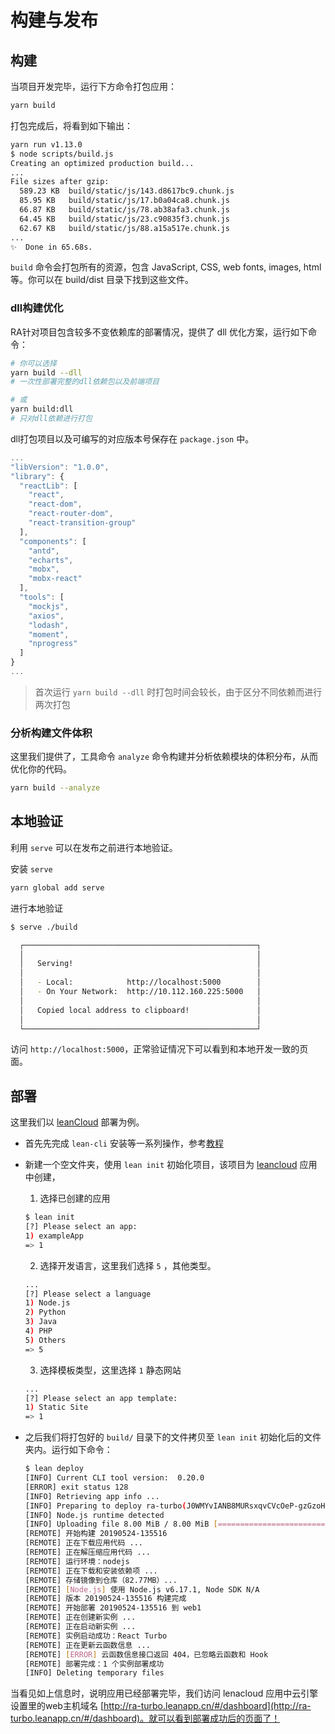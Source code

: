 # 构建与发布

## 构建

当项目开发完毕，运行下方命令打包应用：

```bash
yarn build
```

打包完成后，将看到如下输出：
```bash
yarn run v1.13.0
$ node scripts/build.js
Creating an optimized production build...
...
File sizes after gzip:
  589.23 KB  build/static/js/143.d8617bc9.chunk.js
  85.95 KB   build/static/js/17.b0a04ca8.chunk.js
  66.87 KB   build/static/js/78.ab38afa3.chunk.js
  64.45 KB   build/static/js/23.c90835f3.chunk.js
  62.67 KB   build/static/js/88.a15a517e.chunk.js
...
✨  Done in 65.68s.
```

`build` 命令会打包所有的资源，包含 JavaScript, CSS, web fonts, images, html 等。你可以在 build/dist 目录下找到这些文件。

### dll构建优化

RA针对项目包含较多不变依赖库的部署情况，提供了 dll 优化方案，运行如下命令：

```bash
# 你可以选择
yarn build --dll 
# 一次性部署完整的dll依赖包以及前端项目

# 或
yarn build:dll 
# 只对dll依赖进行打包
```

dll打包项目以及可编写的对应版本号保存在 `package.json` 中。

```javascript
...
"libVersion": "1.0.0",
"library": {
  "reactLib": [
    "react",
    "react-dom",
    "react-router-dom",
    "react-transition-group"
  ],
  "components": [
    "antd",
    "echarts",
    "mobx",
    "mobx-react"
  ],
  "tools": [
    "mockjs",
    "axios",
    "lodash",
    "moment",
    "nprogress"
  ]
}
...
```

> 首次运行 `yarn build --dll` 时打包时间会较长，由于区分不同依赖而进行两次打包

### 分析构建文件体积

这里我们提供了，工具命令 `analyze` 命令构建并分析依赖模块的体积分布，从而优化你的代码。

```bash
yarn build --analyze
```

## 本地验证

利用 `serve` 可以在发布之前进行本地验证。

安装 `serve`

```bash
yarn global add serve
```

进行本地验证

```bash
$ serve ./build

  ┌────────────────────────────────────────────────────┐
  │                                                    │
  │   Serving!                                         │
  │                                                    │
  │   - Local:            http://localhost:5000        │
  │   - On Your Network:  http://10.112.160.225:5000   │
  │                                                    │
  │   Copied local address to clipboard!               │
  │                                                    │
  └────────────────────────────────────────────────────┘
```
访问 `http://localhost:5000`，正常验证情况下可以看到和本地开发一致的页面。

## 部署

这里我们以 [leanCloud](https://leancloud.cn/) 部署为例。

- 首先先完成 `lean-cli` 安装等一系列操作，参考[教程](https://leancloud.cn/docs/leanengine_cli.html)

- 新建一个空文件夹，使用 `lean init` 初始化项目，该项目为 [leancloud](https://leancloud.cn/dashboard/applist.html#/apps) 应用中创建，
  1. 选择已创建的应用
  ```bash
  $ lean init
  [?] Please select an app:
  1) exampleApp
  => 1
  ```
  2. 选择开发语言，这里我们选择 `5` ，其他类型。
  ```bash
  ...
  [?] Please select a language
  1) Node.js
  2) Python
  3) Java
  4) PHP
  5) Others
  => 5
  ```
  3. 选择模板类型，这里选择 `1` 静态网站
  ```bash
  ...
  [?] Please select an app template:
  1) Static Site
  => 1
  ```
- 之后我们将打包好的 `build/` 目录下的文件拷贝至 `lean init` 初始化后的文件夹内。运行如下命令：

  ```bash
  $ lean deploy
  [INFO] Current CLI tool version:  0.20.0
  [ERROR] exit status 128
  [INFO] Retrieving app info ...
  [INFO] Preparing to deploy ra-turbo(J0WMYvIANB8MURsxqvCVcOeP-gzGzoHsz) to region: cn group: web production
  [INFO] Node.js runtime detected
  [INFO] Uploading file 8.00 MiB / 8.00 MiB [========================] 100.00% 16s
  [REMOTE] 开始构建 20190524-135516
  [REMOTE] 正在下载应用代码 ...
  [REMOTE] 正在解压缩应用代码 ...
  [REMOTE] 运行环境：nodejs
  [REMOTE] 正在下载和安装依赖项 ...
  [REMOTE] 存储镜像到仓库（82.77MB）...
  [REMOTE] [Node.js] 使用 Node.js v6.17.1, Node SDK N/A
  [REMOTE] 版本 20190524-135516 构建完成
  [REMOTE] 开始部署 20190524-135516 到 web1
  [REMOTE] 正在创建新实例 ...
  [REMOTE] 正在启动新实例 ...
  [REMOTE] 实例启动成功：React Turbo
  [REMOTE] 正在更新云函数信息 ...
  [REMOTE] [ERROR] 云函数信息接口返回 404，已忽略云函数和 Hook
  [REMOTE] 部署完成：1 个实例部署成功
  [INFO] Deleting temporary files
  ```
当看见如上信息时，说明应用已经部署完毕，我们访问 lenacloud 应用中云引擎设置里的web主机域名 [http://ra-turbo.leanapp.cn/#/dashboard](http://ra-turbo.leanapp.cn/#/dashboard)。就可以看到部署成功后的页面了！